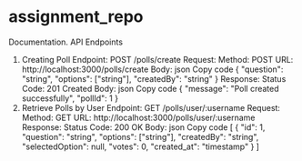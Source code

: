 # assignment_repo
Documentation.
API Endpoints
1. Creating  Poll
Endpoint: POST /polls/create
Request:
Method: POST
URL: http://localhost:3000/polls/create
Body:
json
Copy code
{
  "question": "string",
  "options": ["string"],
  "createdBy": "string"
}
Response:
Status Code: 201 Created
Body:
json
Copy code
{
  "message": "Poll created successfully",
  "pollId": 1
}
2. Retrieve Polls by User
  Endpoint: GET /polls/user/:username
  Request:
  Method: GET
  URL: http://localhost:3000/polls/user/:username
  Response:
  Status Code: 200 OK
  Body:
  json
  Copy code
[
  {
    "id": 1,
    "question": "string",
    "options": ["string"],
    "createdBy": "string",
    "selectedOption": null,
    "votes": 0,
    "created_at": "timestamp"
  }
]

